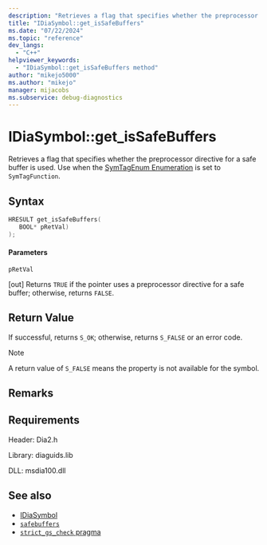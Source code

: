 ```yaml
---
description: "Retrieves a flag that specifies whether the preprocessor directive for a safe buffer is used."
title: "IDiaSymbol::get_isSafeBuffers"
ms.date: "07/22/2024"
ms.topic: "reference"
dev_langs:
  - "C++"
helpviewer_keywords:
  - "IDiaSymbol::get_isSafeBuffers method"
author: "mikejo5000"
ms.author: "mikejo"
manager: mijacobs
ms.subservice: debug-diagnostics
---
```


# IDiaSymbol::get_isSafeBuffers

Retrieves a flag that specifies whether the preprocessor directive for a safe buffer is used. Use when the [SymTagEnum Enumeration](../../debugger/debug-interface-access/symtagenum.md) is set to `SymTagFunction`.

## Syntax

```C++
HRESULT get_isSafeBuffers( 
   BOOL* pRetVal)
);
```

#### Parameters
 `pRetVal`

[out] Returns `TRUE` if the pointer uses a preprocessor directive for a safe buffer; otherwise, returns `FALSE`.

## Return Value
 If successful, returns `S_OK`; otherwise, returns `S_FALSE` or an error code.

> [!NOTE]
> A return value of `S_FALSE` means the property is not available for the symbol.

## Remarks

## Requirements
 Header: Dia2.h

 Library: diaguids.lib

 DLL: msdia100.dll

## See also
- [IDiaSymbol](../../debugger/debug-interface-access/idiasymbol.md)
- [`safebuffers`](/cpp/cpp/safebuffers)
- [`strict_gs_check` pragma](/cpp/preprocessor/strict-gs-check)
